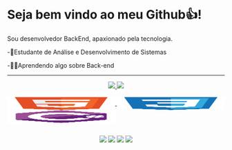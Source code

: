 # Seja bem vindo ao meu Github👍! 

Sou desenvolvedor BackEnd, apaxionado pela tecnologia. 



-📘Estudante de Análise e Desenvolvimento de Sistemas 

-🧑‍💻Aprendendo algo sobre Back-end

---

<div align="center">
  <a href="https://github.com/Pachanov">
  <img height="180em" src="https://github-readme-stats.vercel.app/api?username=Pachanov&show_icons=true&theme=dracula&include_all_commits=true&count_private=true"/>
  <img height="180em" src="https://github-readme-stats.vercel.app/api/top-langs/?username=Pachanov&layout=compact&langs_count=7&theme=dracula"/>
</div>
  
<div style="display: inline_block"><br>
  <img align="center" alt="Rafa-HTML" height="30" width="250" src="https://raw.githubusercontent.com/devicons/devicon/master/icons/html5/html5-original.svg">
  <img align="center" alt="Rafa-CSS" height="30" width="250" src="https://raw.githubusercontent.com/devicons/devicon/master/icons/css3/css3-original.svg">
  <img align="center" alt="Rafa-Csharp" height="30" width="250" src="https://raw.githubusercontent.com/devicons/devicon/master/icons/csharp/csharp-original.svg">
</div> 
 
 ##
 
<div align="center">
  <a href="https://instagram.com/pachanovic" target="_blank"><img src="https://img.shields.io/badge/-Instagram-%23E4405F?style=for-the-badge&logo=instagram&logoColor=white" target="_blank"></a>
 <a href="https://discord.gg/7eBzVrbW" target="_blank"><img src="https://img.shields.io/badge/Discord-7289DA?style=for-the-badge&logo=discord&logoColor=white" target="_blank"></a> 
  <a href = "mailto:Pachanovictor94@gmail.com"><img src="https://img.shields.io/badge/-Gmail-%23333?style=for-the-badge&logo=gmail&logoColor=white" target="_blank"></a>
  <a href="https://www.linkedin.com/in/victor-hugo-pachano-maurera-073aa5189" target="_blank"><img src="https://img.shields.io/badge/-LinkedIn-%230077B5?style=for-the-badge&logo=linkedin&logoColor=white" target="_blank"></a> 
</div>

